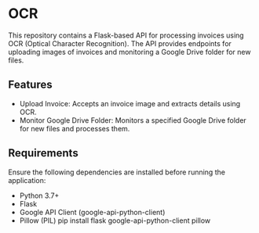 # OCR 
This repository contains a Flask-based API for processing invoices using OCR (Optical Character Recognition). The API provides endpoints for uploading images of invoices and monitoring a Google Drive folder for new files.

## Features
* Upload Invoice: Accepts an invoice image and extracts details using OCR.
* Monitor Google Drive Folder: Monitors a specified Google Drive folder for new files and processes them.
## Requirements
Ensure the following dependencies are installed before running the application:

* Python 3.7+
* Flask
* Google API Client (google-api-python-client)
* Pillow (PIL)
pip install flask google-api-python-client pillow
